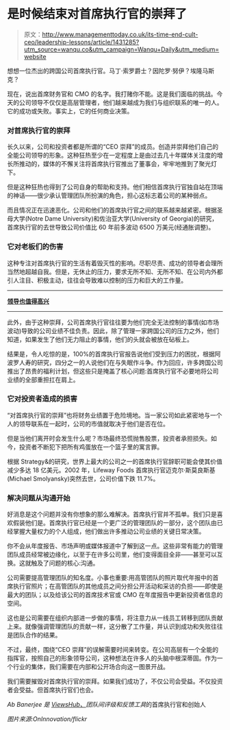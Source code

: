 # 是时候结束对首席执行官的崇拜了

> 原文：<http://www.managementtoday.co.uk/its-time-end-cult-ceo/leadership-lessons/article/1431285?utm_source=wanqu.co&utm_campaign=Wanqu+Daily&utm_medium=website>

想想一位杰出的跨国公司首席执行官。马丁·索罗爵士？因陀罗·努伊？埃隆马斯克？

现在，说出首席财务官和 CMO 的名字。我打赌你不能。这是我们面临的挑战。今天的公司领导不仅仅是高层管理者，他们越来越成为我们与组织联系的唯一的人。它的成功或失败。事实上，它的任何商业决策。

### 对首席执行官的崇拜

长久以来，公司和投资者都是所谓的“CEO 崇拜”的成员。创造并崇拜他们自己的全能公司领导的形象。这种狂热至少在一定程度上是由过去几十年媒体关注度的增长所推动的，媒体的不懈关注将首席执行官推出了董事会，牢牢地推到了聚光灯下。

但是这种狂热也得到了公司自身的帮助和支持。他们相信首席执行官独自站在顶端的神话——很少承认管理团队所扮演的角色，担心这标志着公司的某种弱点。

而且情况正在迅速恶化。公司和他们的首席执行官之间的联系越来越紧密。根据圣母大学(Notre Dame University)和佐治亚大学(University of Georgia)的研究，首席执行官的去世导致公司价值比 60 年前多波动 6500 万美元(经通胀调整)。

### 它对老板们的伤害

这种专注对首席执行官的生活有着毁灭性的影响。尽职尽责、成功的领导者会理所当然地超越自我。但是，无休止的压力，要求无所不知、无所不知、在公司内外都引人注目、积极主动，往往会导致难以控制的压力和巨大的工作量。

* * *

[**领导也值得高兴**](http://www.managementtoday.co.uk/bosses-deserve-happy-work/leadership-lessons/article/1430125)

* * *

此外，由于这种崇拜，公司首席执行官往往要为他们完全无法控制的事情(如市场波动)导致的公司业绩不佳负责。因此，除了管理一家跨国公司的压力之外，他们知道，如果发生了他们无力阻止的事情，他们的头就会被放在砧板上。

结果是，令人吃惊的是，100%的首席执行官报告说他们受到压力的困扰，根据阿波罗人寿的研究，四分之一的人说他们在与失眠作斗争。作为回应，许多跨国公司推出了昂贵的福利计划，但这些只是掩盖了核心问题:首席执行官不必要地将公司业绩的全部重担扛在肩上。

### 它对投资者造成的损害

“对首席执行官的崇拜”也将财务业绩置于危险境地。当一家公司如此紧密地与一个人的领导联系在一起时，公司的市值就取决于他们是否在位。

但是当他们离开时会发生什么呢？市场最终恐慌抛售股票，投资者承担损失。如今，投资者不断犯下把所有鸡蛋放在一个篮子里的寓言罪。

根据 Strategy&的研究，世界上最大的公司之一的首席执行官辞职可能会使其价值减少多达 18 亿美元。2002 年，Lifeway Foods 首席执行官迈克尔·斯莫良斯基(Michael Smolyansky)突然去世，公司价值下跌 11.7%。

### 解决问题从沟通开始

好消息是这个问题并没有你想象的那么难解决。首席执行官并不孤单。我们只是喜欢假装他们是。首席执行官已经是一个更广泛的管理团队的一部分，这个团队由已经掌握大量权力的个人组成，他们做出许多推动公司业绩的关键日常决策。

你不会从年度报告、市场声明或媒体报道中了解到这一点。这些非常有能力的管理团队成员经常被边缘化，以至于在许多公司里，他们变得面目全非——甚至可以互换。这就触及了问题的核心:沟通。

公司需要提高管理团队的知名度。小事也重要:用高管团队的照片取代年报中的首席执行官照片；在高管团队的其他成员之间分担公开活动和采访的负担——即使是最大的团队；以及给该公司的首席技术官或 CMO 在年度报告中更新投资者信息的空间。

这也是公司需要在组织内部进一步做的事情，将注意力从一线员工转移到团队贡献上来。就像强调管理团队的贡献一样，这分散了工作量，并认识到成功和失败往往是团队合作的结果。

不过，最终，围绕“CEO 崇拜”的误解需要时间来转变。在公司高层有一个全能的指挥官，按照自己的形象领导公司，这种想法在许多人的头脑中根深蒂固。作为一个行业的集体，我们需要在内部和公开场合向这一图景开战。

我们需要摧毁对首席执行官的崇拜。如果我们成功了，不仅公司会受益。不仅投资者会受益。但首席执行官们也会。

*Ab Banerjee 是 [ViewsHub、](http://www.viewshub.com/)团队间评级和反馈工具*的首席执行官和创始人

*图片来源:OnInnovation/flickr*